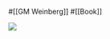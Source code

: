 #[[GM Weinberg]] #[[Book]]

![](https://m.media-amazon.com/images/I/410X6YM9F7L._SY291_BO1,204,203,200_QL40_ML2_.jpg)
